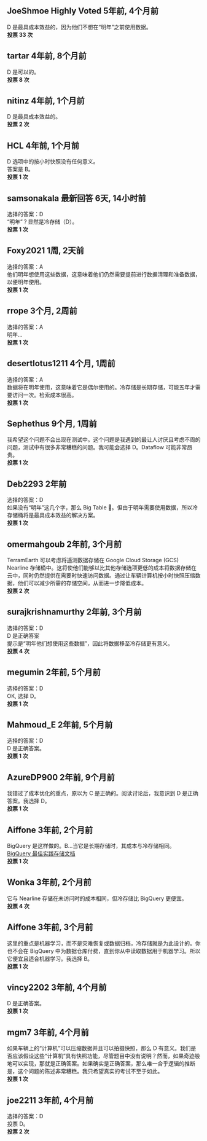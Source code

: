 ## JoeShmoe Highly Voted 5年前, 4个月前
  
D 是最具成本效益的，因为他们不想在“明年”之前使用数据。  
**投票 33 次**

## tartar 4年前, 8个月前
  
D 是可以的。  
**投票 8 次**

## nitinz 4年前, 1个月前
  
D 是最具成本效益的。  
**投票 2 次**

## HCL 4年前, 1个月前
  
D 选项中的按小时快照没有任何意义。    
答案是 B。  
**投票 1 次**

## samsonakala 最新回答 6天, 14小时前
  
选择的答案：D  
“明年”？显然是冷存储（D）。  
**投票 1 次**

## Foxy2021 1周, 2天前
  
选择的答案：A    
他们明年想使用这些数据，这意味着他们仍然需要提前进行数据清理和准备数据，以便明年使用。  
**投票 1 次**

## rrope 3个月, 2周前
  
选择的答案：A    
明年...  
**投票 1 次**

## desertlotus1211 4个月, 1周前
  
选择的答案：A    
数据将在明年使用，这意味着它是偶尔使用的。冷存储是长期存储，可能五年才需要访问一次。检索成本很高。  
**投票 1 次**

## Sephethus 9个月, 1周前
  
我希望这个问题不会出现在测试中。这个问题是我遇到的最让人讨厌且考虑不周的问题，测试中有很多非常糟糕的问题。我可能会选择 D。Dataflow 可能非常昂贵。  
**投票 1 次**

## Deb2293 2年前
  
选择的答案：D    
如果没有“明年”这几个字，那么 Big Table 💯。但由于明年需要使用数据，所以冷存储桶将是最具成本效益的解决方案。  
**投票 1 次**

## omermahgoub 2年前, 3个月前
  
TerramEarth 可以考虑将遥测数据存储在 Google Cloud Storage (GCS) Nearline 存储桶中。这将使他们能够以比其他存储选项更低的成本将数据存储在云中，同时仍然提供在需要时快速访问数据。通过让车辆计算机按小时快照压缩数据，他们可以减少所需的存储空间，从而进一步降低成本。  
**投票 2 次**

## surajkrishnamurthy 2年前, 3个月前
  
选择的答案：D    
D 是正确答案    
提示是“明年他们想使用这些数据”，因此将数据移至冷存储更有意义。  
**投票 4 次**

## megumin 2年前, 5个月前
  
选择的答案：D    
OK, 选择 D。  
**投票 1 次**

## Mahmoud_E 2年前, 5个月前
  
选择的答案：D    
D 是正确答案。  
**投票 1 次**

## AzureDP900 2年前, 9个月前
  
我错过了成本优化的重点，原以为 C 是正确的。阅读讨论后，我意识到 D 是正确答案。我选择 D。  
**投票 1 次**

## Aiffone 3年前, 2个月前
  
BigQuery 是这样做的。B...当它是长期存储时，其成本与冷存储相同。  
[BigQuery 最佳实践存储文档](https://cloud.google.com/bigquery/docs/best-practices-storage)  
**投票 1 次**

## Wonka 3年前, 2个月前
  
它与 Nearline 存储在未访问时的成本相同，但冷存储比 BigQuery 更便宜。  
**投票 4 次**

## Aiffone 3年前, 3个月前
  
这里的重点是机器学习，而不是灾难恢复或数据归档，冷存储就是为此设计的。你也不会在 BigQuery 中为数据仓库付费，直到你从中读取数据用于机器学习。所以它便宜且适合机器学习。我选择 B。  
**投票 1 次**

## vincy2202 3年前, 4个月前
  
D 是正确答案。  
**投票 1 次**

## mgm7 3年前, 4个月前
  
如果车辆上的“计算机”可以压缩数据并且可以拍摄快照，那么 D 有意义。我们是否应该假设这些“计算机”具有快照功能，尽管题目中没有说明？然而，如果奇迹般地可以实现，那就是正确答案。如果确实是正确答案，那么唯一合乎逻辑的推断是，这个问题的陈述非常糟糕。我只希望真实的考试不至于如此。  
**投票 1 次**

## joe2211 3年前, 4个月前
  
选择的答案：D    
投票 D。  
**投票 2 次**
